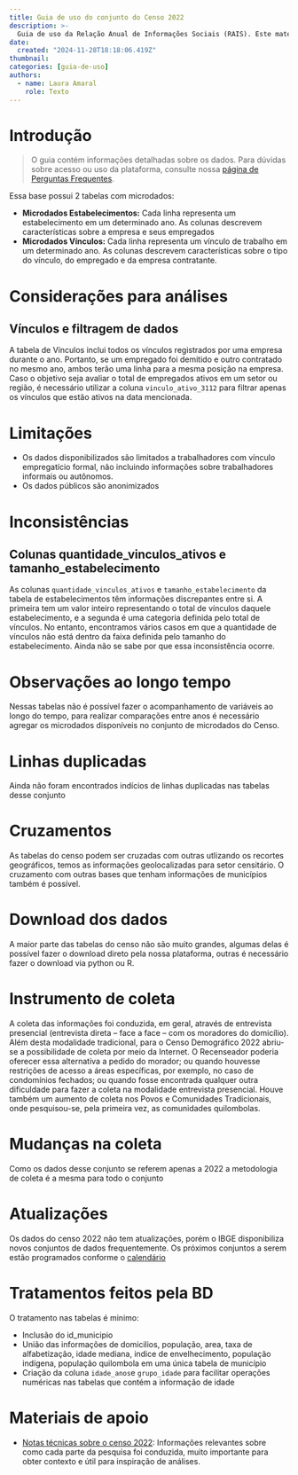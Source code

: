 ```yaml
---
title: Guia de uso do conjunto do Censo 2022
description: >-
  Guia de uso da Relação Anual de Informações Sociais (RAIS). Este material contém informações sobre as variáveis mais importantes, perguntas frequentes e exemplos de uso do conjunto da RAIS 
date:
  created: "2024-11-28T18:18:06.419Z"
thumbnail: 
categories: [guia-de-uso]
authors:
  - name: Laura Amaral
    role: Texto
---
```


# Introdução

> O guia contém informações detalhadas sobre os dados. Para dúvidas sobre acesso ou uso da plataforma, consulte nossa [página de Perguntas Frequentes](/faq).

Essa base possui 2 tabelas com microdados: 
- **Microdados Estabelecimentos:** Cada linha representa um estabelecimento em um determinado ano. As colunas descrevem características sobre a empresa e seus empregados
- **Microdados Vínculos:** Cada linha representa um vínculo de trabalho em um determinado ano. As colunas descrevem características sobre o tipo do vínculo, do empregado e da empresa contratante.

# Considerações para análises
## Vínculos e filtragem de dados
A tabela de Vínculos inclui todos os vínculos registrados por uma empresa durante o ano. Portanto, se um empregado foi demitido e outro contratado no mesmo ano, ambos terão uma linha para a mesma posição na empresa. Caso o objetivo seja avaliar o total de empregados ativos em um setor ou região, é necessário utilizar a coluna `vinculo_ativo_3112` para filtrar apenas os vínculos que estão ativos na data mencionada.

# Limitações
* Os dados disponibilizados são limitados a trabalhadores com vínculo empregatício formal, não incluindo informações sobre trabalhadores informais ou autônomos.
* Os dados públicos são anonimizados

# Inconsistências
## Colunas quantidade_vinculos_ativos e tamanho_estabelecimento
As colunas `quantidade_vinculos_ativos` e `tamanho_estabelecimento` da tabela de estabelecimentos têm informações discrepantes entre si. A primeira tem um valor inteiro representando o total de vínculos daquele estabelecimento, e a segunda é uma categoria definida pelo total de vínculos. No entanto, encontramos vários casos em que a quantidade de vínculos não está dentro da faixa definida pelo tamanho do estabelecimento. Ainda não se sabe por que essa inconsistência ocorre.  


# Observações ao longo tempo
Nessas tabelas não é possível fazer o acompanhamento de variáveis ao longo do tempo, para realizar comparações entre anos é necessário agregar os microdados disponíveis no conjunto de microdados do Censo.

# Linhas duplicadas
Ainda não foram encontrados indícios de linhas duplicadas nas tabelas desse conjunto

# Cruzamentos
As tabelas do censo podem ser cruzadas com outras utlizando os recortes geográficos, temos as informações geolocalizadas para setor censitário. O cruzamento com outras bases que tenham informações de municípios também é possível. 

# Download dos dados
A maior parte das tabelas do censo não são muito grandes, algumas delas é possível fazer o download direto pela nossa plataforma, outras é necessário fazer o download via python ou R. 

# Instrumento de coleta
A coleta das informações foi conduzida, em geral, através de entrevista presencial (entrevista direta – face a face – com os moradores do domicílio). Além desta modalidade tradicional, para o Censo Demográfico 2022 abriu-se a possibilidade de coleta por meio da Internet. O Recenseador poderia oferecer essa alternativa a pedido do morador; ou quando houvesse restrições de acesso a áreas específicas, por exemplo, no caso de condomínios fechados; ou quando fosse encontrada qualquer outra dificuldade para fazer a coleta na modalidade entrevista presencial. Houve também um aumento de coleta nos Povos e Comunidades Tradicionais, onde pesquisou-se, pela primeira vez, as comunidades quilombolas.

# Mudanças na coleta
Como os dados desse conjunto se referem apenas a 2022 a metodologia de coleta é a mesma para todo o conjunto

# Atualizações
Os dados do censo 2022 não tem atualizações, porém o IBGE disponibiliza novos conjuntos de dados frequentemente. Os próximos conjuntos a serem estão programados conforme o [calendário](https://censo2022.ibge.gov.br/panorama/calendario.html?localidade=BR) 

# Tratamentos feitos pela BD
O tratamento nas tabelas é minimo: 
* Inclusão do id_municipio 
* União das informações de domicilios, população, area, taxa de alfabetização, idade mediana, indice de envelhecimento, população indígena, população quilombola em uma única tabela de município 
* Criação da coluna `idade_anos`e `grupo_idade` para facilitar operações numéricas nas tabelas que contém a informação de idade

# Materiais de apoio
* [Notas técnicas sobre o censo 2022](https://www.ibge.gov.br/estatisticas/sociais/trabalho/22827-censo-demografico-2022.html?=&t=notas-tecnicas): Informações relevantes sobre como cada parte da pesquisa foi conduzida, muito importante para obter contexto e útil para inspiração de análises.



